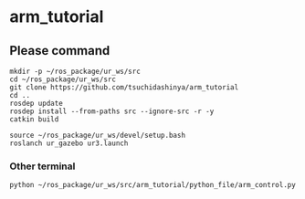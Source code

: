 # arm_tutorial

## Please command
```
mkdir -p ~/ros_package/ur_ws/src
cd ~/ros_package/ur_ws/src
git clone https://github.com/tsuchidashinya/arm_tutorial
cd ..
rosdep update
rosdep install --from-paths src --ignore-src -r -y
catkin build

source ~/ros_package/ur_ws/devel/setup.bash
roslanch ur_gazebo ur3.launch
```
### Other terminal
```
python ~/ros_package/ur_ws/src/arm_tutorial/python_file/arm_control.py
```
